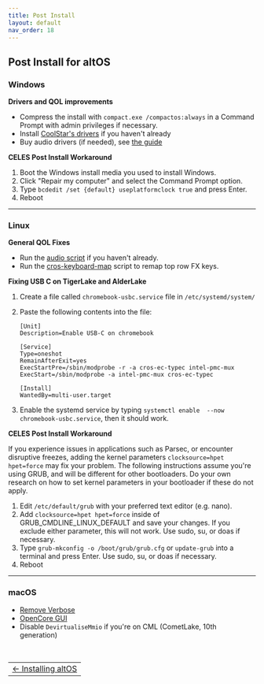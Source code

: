 ```yaml
---
title: Post Install 
layout: default
nav_order: 18
---
```


## Post Install for altOS


### Windows

**Drivers and QOL improvements**
* Compress the install with `compact.exe /compactos:always` in a Command Prompt with admin privileges if necessary.
* Install [CoolStar's drivers](https://coolstar.org/chromebook/windows-install.html) if you haven't already
* Buy audio drivers (if needed), see [the guide](csdriver.html) 

**CELES Post Install Workaround**

1. Boot the Windows install media you used to install Windows.
2. Click "Repair my computer" and select the Command Prompt option.
3. Type `bcdedit /set {default} useplatformclock true` and press Enter.
4. Reboot

-----------------------


### Linux

**General QOL Fixes**

* Run the [audio script](https://github.com/WeirdTreeThing/chromebook-linux-audio) if you haven't already.
* Run the [cros-keyboard-map](https://github.com/WeirdTreeThing/cros-keyboard-map) script to remap top row FX keys.
 
**Fixing USB C on TigerLake and AlderLake**
1. Create a file called `chromebook-usbc.service` file in `/etc/systemd/system/`
2. Paste the following contents into the file:

    ```
   [Unit]
   Description=Enable USB-C on chromebook
   
   [Service]
   Type=oneshot
   RemainAfterExit=yes
   ExecStartPre=/sbin/modprobe -r -a cros-ec-typec intel-pmc-mux
   ExecStart=/sbin/modprobe -a intel-pmc-mux cros-ec-typec
   
   [Install]
   WantedBy=multi-user.target
   ```
3. Enable the systemd service by typing `systemctl enable  --now chromebook-usbc.service`, then it should work.

**CELES Post Install Workaround**

If you experience issues in applications such as Parsec, or encounter disruptive freezes, adding the kernel parameters `clocksource=hpet hpet=force` may fix your problem. The following instructions assume you're using GRUB, and will be different for other bootloaders. Do your own research on how to set kernel parameters in your bootloader if these do not apply.
1. Edit `/etc/default/grub` with your preferred text editor (e.g. nano).
2. Add `clocksource=hpet hpet=force` inside of GRUB_CMDLINE_LINUX_DEFAULT and save your changes. If you exclude either parameter, this will not work. Use sudo, su, or doas if necessary.
3. Type `grub-mkconfig -o /boot/grub/grub.cfg` or `update-grub` into a terminal and press Enter. Use sudo, su, or doas if necessary.
4. Reboot

-----------------------


### macOS 
* [Remove Verbose](https://dortania.github.io/OpenCore-Post-Install/cosmetic/verbose.html#macos-decluttering)
* [OpenCore GUI](https://dortania.github.io/OpenCore-Post-Install/cosmetic/gui.html#setting-up-opencore-s-gui)
* Disable `DevirtualiseMmio` if you're on CML (CometLake, 10th generation)


<br>
<table>
<tr>
<td class="navtable-l">
<a href="altos.html">← Installing altOS</a> 
</td>
</tr>
</table>
